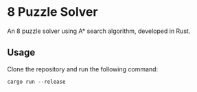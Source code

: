 # 8 Puzzle Solver

An 8 puzzle solver using A* search algorithm, developed in Rust.

## Usage

Clone the repository and run the following command:

```cargo run --release```
